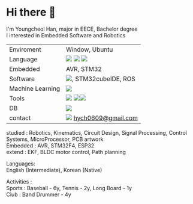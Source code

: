 # Hi there 👋
I'm Youngcheol Han, major in EECE, Bachelor degree\
I interested in Embedded Software and Robotics

|||
|:---|:---|
| Enviroment | Window, Ubuntu |
| Language | <img src="https://img.shields.io/badge/python-3776AB?style=for-the-badge&logo=python&logoColor=white"> <img src="https://img.shields.io/badge/C-00599C?style=for-the-badge&logo=c&logoColor=white"> <img src="https://img.shields.io/badge/C%2B%2B-00599C?style=for-the-badge&logo=c%2B%2B&logoColor=white"> |
| Embedded | AVR, STM32 |
| Software | <img src="https://img.shields.io/badge/Made%20for-VSCode-1f425f.svg">, STM32cubeIDE, ROS |
| Machine Learning | <img src="https://img.shields.io/badge/TensorFlow-FF6F00?style=for-the-badge&logo=tensorflow&logoColor=white"> |
| Tools | <img src="https://img.shields.io/badge/git-F05032?style=for-the-badge&logo=git&logoColor=white"> <img src="https://img.shields.io/badge/Jira-0052CC?style=for-the-badge&logo=Jira&logoColor=white"><img src="https://img.shields.io/badge/confluence-%23172BF4.svg?style=for-the-badge&logo=confluence&logoColor=white"> |
| DB | <img src="https://img.shields.io/badge/mysql-4479A1?style=for-the-badge&logo=mysql&logoColor=white"> |
| contact | <img src="https://img.shields.io/badge/Gmail-D14836?style=for-the-badge&logo=gmail&logoColor=white"> hych0609@gmail.com |


studied : Robotics, Kinematics, Circuit Design, Signal Processing, Control Systems, MicroProcessor, PCB artwork\
Embedded : AVR, STM32F4, ESP32\
extend : EKF, BLDC motor control, Path planning
  
Languages:\
  English (Intermediate), Korean (Native)
  
Activities :\
  Sports : Baseball - 6y, Tennis - 2y, Long Board - 1y\
  Club : Band Drummer - 4y
  
<!--
**OProcessing/OProcessing** is a ✨ _special_ ✨ repository because its `README.md` (this file) appears on your GitHub profile.

Soft Skills:
  Team Collaboration, Problem-solving, Effective Communication, Human Resource management
  
Academic Projects:
  Autonomous Drone Navigation
  Smart Home Automation System
  Real-time Traffic Monitoring

Research Experience:
  Sensor Fusion Algorithms
  Robotics Path Optimization
  Low-power Embedded Systems
  
Extracurricular Activities:
  Robotics Club President
  Hackathon Participant
  Volunteer Teacher for Coding Classes
